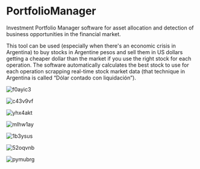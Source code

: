 # PortfolioManager

Investment Portfolio Manager software for asset allocation and detection of business opportunities in the financial market.

This tool can be used (especially when there's an economic crisis in Argentina) to buy stocks in Argentine pesos and sell them in US dollars getting a cheaper dollar than the market if you use the right stock for each operation. The software automatically calculates the best stock to use for each operation scrapping real-time stock market data (that technique in Argentina is called “Dólar contado con liquidación”).

![f0ayic3](https://user-images.githubusercontent.com/6405595/31610151-672e3416-b24d-11e7-91d7-4b501dbf0e54.jpg)

![c43v9vf](https://user-images.githubusercontent.com/6405595/31610152-674f07c2-b24d-11e7-8318-27133babf4ae.jpg)

![yhx4akt](https://user-images.githubusercontent.com/6405595/31610153-676eec36-b24d-11e7-8cb0-4e1556d53053.jpg)

![mlhw1ay](https://user-images.githubusercontent.com/6405595/31610154-67b8a718-b24d-11e7-96b1-7b76ca50dd4b.jpg)

![1b3ysus](https://user-images.githubusercontent.com/6405595/31610155-67d8624c-b24d-11e7-9df0-776c5dd6ca9d.jpg)

![52oqvnb](https://user-images.githubusercontent.com/6405595/31610156-67f6fa04-b24d-11e7-9633-b97b5a12fbf0.jpg)

![pymubrg](https://user-images.githubusercontent.com/6405595/31610149-670d2b04-b24d-11e7-9a91-bdbd1bb659c2.jpg)
